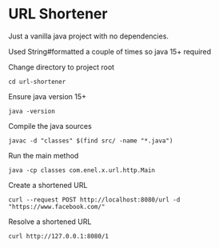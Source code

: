 # URL Shortener

Just a vanilla java project with no dependencies.

Used String#formatted a couple of times so java 15+ required

Change directory to project root

    cd url-shortener

Ensure java version 15+

    java -version

Compile the java sources

    javac -d "classes" $(find src/ -name "*.java")

Run the main method

    java -cp classes com.enel.x.url.http.Main

Create a shortened URL

    curl --request POST http://localhost:8080/url -d "https://www.facebook.com/"

Resolve a shortened URL

    curl http://127.0.0.1:8080/1